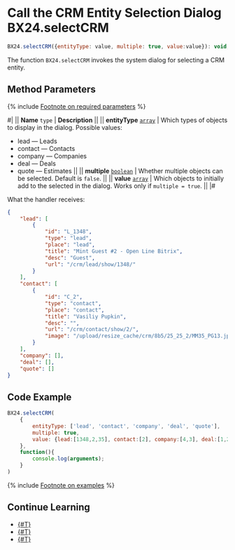 # Call the CRM Entity Selection Dialog BX24.selectCRM

```js
BX24.selectCRM({entityType: value, multiple: true, value:value}): void;
```

The function `BX24.selectCRM` invokes the system dialog for selecting a CRM entity.

## Method Parameters

{% include [Footnote on required parameters](../../../_includes/required.md) %}

#|
|| **Name**
`type` | **Description** ||
|| **entityType**
[`array`](../../data-types.md) | Which types of objects to display in the dialog. Possible values: 
- lead — Leads
- contact — Contacts
- company — Companies
- deal — Deals
- quote — Estimates ||
|| **multiple**
[`boolean`](../../data-types.md) | Whether multiple objects can be selected. Default is `false`. ||
|| **value**
[`array`](../../data-types.md) | Which objects to initially add to the selected in the dialog. Works only if `multiple = true`. ||
|#

What the handler receives:

```json
{
    "lead": [
        {
            "id": "L_1348",
            "type": "lead",
            "place": "lead",
            "title": "Mint Guest #2 - Open Line Bitrix",
            "desc": "Guest",
            "url": "/crm/lead/show/1348/"
        }
    ],
    "contact": [
        {
            "id": "C_2",
            "type": "contact",
            "place": "contact",
            "title": "Vasiliy Pupkin",
            "desc": "",
            "url": "/crm/contact/show/2/",
            "image": "/upload/resize_cache/crm/8b5/25_25_2/MM35_PG13.jpg"
        }
    ],
    "company": [],
    "deal": [],
    "quote": []
}
```

## Code Example

```js
BX24.selectCRM(
    {
        entityType: ['lead', 'contact', 'company', 'deal', 'quote'],
        multiple: true,
        value: {lead:[1348,2,35], contact:[2], company:[4,3], deal:[1,2], quote:[1]}
    }, 
    function(){
        console.log(arguments);
    }
)
```

{% include [Footnote on examples](../../../_includes/examples.md) %}

## Continue Learning

- [{#T}](./bx24-select-user.md)
- [{#T}](./bx24-select-users.md)
- [{#T}](./bx24-select-access.md)